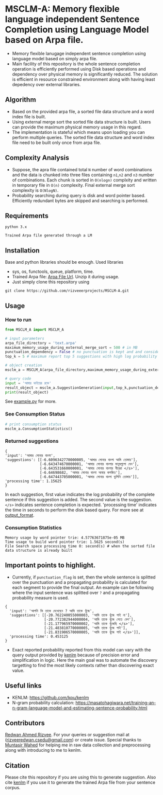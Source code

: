 # MSCLM-A: Memory flexible language independent Sentence Completion using Language Model based on Arpa file.
- Memory flexible lanugage independent sentence completion using language model based on simply arpa file. 
- Main facility of this repository is the whole sentence completion operation is efficiently performed using Disk based operations and dependency over physical memory is significantly reduced. The solution is efficient in resource constrained environment along with having least depedency over external libraries.

## Algorithm 
- Based on the provided arpa file, a sorted file data structure and a word index file is built. 
- Using external merge sort the sorted file data structure is built. Users can provide the maximum physical memory usage in this regard.  
- The implementation is stateful which means upon loading you can perform multiple queries. The sorted file data structure and word index file need to be built only once from arpa file. 

## Complexity Analysis 
 - Suppose, the apra file contained total `N` number of word combinations and the data is chunked into three files containing ``n1``,``n2`` and ``n3`` number of combinations. Each chunk is sorted in ``O(nlogn)`` complxity and written in temporary file in ``O(n)`` complexity. Final external merge sort complexity is ``O(NlogN)``.
 - Probability searching during query is disk and word pointer based. Efficiently redundant bytes are skipped and searching is performed. 

## Requirements
``` 
python 3.x 
```

``` 
Trained Arpa file generated through a LM 
```

## Installation 
Base and python libraries should be enough. Used libraries 
- sys, os, functools, queue, platform, time.
- Trained Arpa file: [Arpa File Url](https://drive.google.com/file/d/1wjERbp4EYv7BCFAZ0DR908VgRiT_WNew/view?usp=sharing). Unzip it during usage.
- Just simply clone this repository using 
```
git clone https://github.com/rizveeerprojects/MSCLM-A.git
```

## Usage 
### How to run 
```python
from MSCLM_A import MSCLM_A

# input parameters
arpa_file_directory = 'text.arpa'
maximum_memory_usage_during_external_merge_sort = 500 # in MB
punctuation_dependency = False # no punctuation is kept and and considered there is no punctuation in the input sentence
top_k = 5 # maximum report top 5 suggestions with high log probability to complete the sentence

# object creation
msclm_a = MSCLM_A(arpa_file_directory,maximum_memory_usage_during_external_merge_sort)

# query code 
input = 'আমার ভাইয়ের রক্তে'
result_object = msclm_a.SuggestionGeneration(input,top_k,punctuation_dependency) # A bangla sentence
print(result_object)

```
See [example.py](./example.py) for more.  

### See Consumption Status 
```python
# print consumption status
msclm_a.ConsumptionStatistics()
```
### Returned suggestions 
```
{
'input': 'আমার সোনার বাংলা', 
'suggestions': [[-6.6096342770000005, 'আমার সোনার বাংলা আমি তোমায়'], 
                [-6.643474670000001, 'আমার সোনার বাংলার মানুষগুলো যেন'], 
                [-6.643531660000001, 'আমার সোনার বাংলার বীরেরা </s>'], 
                [-6.64698682, 'আমার সোনার বাংলা আবার কলঙ্কিত'], 
                [-6.647443705000001, 'আমার সোনার বাংলা ভুলিনি তোমায়']], 
'processing time': 1.15625
}
```
In each suggestion, first value indicates the log probability of the complete sentence if this suggestion is added. The second value is the suggestion. ``</s>`` indicates sentence completion is expected. 'processing time' indicates the time in seconds to perform the disk based query. For more see at [output_format](./test_result.txt).

### Consumption Statistics
```
Memory usage by word pointer trie: 4.57763671875e-05 MB
Time usage to build word pointer trie: 1.5625 second(s)
File Search space processing time 0: second(s) # when the sorted file data structure is already built
```

## Important points to highlight. 
- Currently, if ``punctuation_flag`` is set, then the whole sentence is splitted over the punctuation and a propagating probability is calculated for each segment to provide the final output. An example can be following where the input sentence was splitted over ``?`` and a propagating probability measure is used. 

```
{
  'input': 'আপনি কি তাকে দেখেছেন ? আমি তাকে খুঁজে', 
  'suggestions': [[-20.762240055000003, 'আমি তাকে খুঁজে পাই না'], 
                  [-20.772382944000004, 'আমি তাকে খুঁজে পেতে বেশ'], 
                  [-21.177965970000002, 'আমি তাকে খুঁজেছি </s>'], 
                  [-21.483810770000005, 'আমি তাকে খুঁজে পাই'], 
                  [-21.831906570000005, 'আমি তাকে খুঁজে পাই </s>']], 
  'processing time': 0.453125
}
```
- Exact reported probability reported from this model can vary with the query output provided by [kenlm](https://kheafield.com/code/kenlm/) because of precision error and simplification in logic. Here the main goal was to automate the discovery targetting to find the most likely contexts rather than discovering exact value. 

## Useful links 
- KENLM: https://github.com/kpu/kenlm 
- N-gram probability calculation: https://masatohagiwara.net/training-an-n-gram-language-model-and-estimating-sentence-probability.html 

## Contributors 
[Redwan Ahmed Rizvee](https://www.linkedin.com/in/redwan-ahmed-rizvee-303b68133/). 
For your queries or suggestion mail at (rizveeredwan.csedu@gmail.com) or create issue.
Special thanks to [Muntasir Wahed](https://www.linkedin.com/in/immuntasir/) for helping me in raw data collection and preprocessing along with introducing to me to kenlm. 

## Citation 
Please cite this repository if you are using this to generate suggestion. Also cite [kenlm](https://kheafield.com/code/kenlm/) if you use it to generate the trained Arpa file from your sentence corpus.
